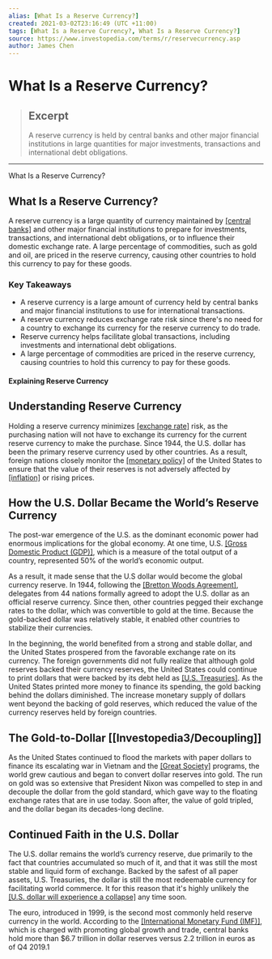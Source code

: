 ```yaml
---
alias: [What Is a Reserve Currency?]
created: 2021-03-02T23:16:49 (UTC +11:00)
tags: [What Is a Reserve Currency?, What Is a Reserve Currency?]
source: https://www.investopedia.com/terms/r/reservecurrency.asp
author: James Chen
---
```


# What Is a Reserve Currency?

> ## Excerpt
> A reserve currency is held by central banks and other major financial institutions in large quantities for major investments, transactions and international debt obligations.

---

What Is a Reserve Currency?
## What Is a Reserve Currency?

A reserve currency is a large quantity of currency maintained by [[central banks]](https://www.investopedia.com/terms/c/centralbank.asp) and other major financial institutions to prepare for investments, transactions, and international debt obligations, or to influence their domestic exchange rate. A large percentage of commodities, such as gold and oil, are priced in the reserve currency, causing other countries to hold this currency to pay for these goods.

### Key Takeaways

-   A reserve currency is a large amount of currency held by central banks and major financial institutions to use for international transactions.
-   A reserve currency reduces exchange rate risk since there's no need for a country to exchange its currency for the reserve currency to do trade.
-   Reserve currency helps facilitate global transactions, including investments and international debt obligations.
-   A large percentage of commodities are priced in the reserve currency, causing countries to hold this currency to pay for these goods.

#### Explaining Reserve Currency

## Understanding Reserve Currency

Holding a reserve currency minimizes [[exchange rate]](https://www.investopedia.com/terms/e/exchangerate.asp) risk, as the purchasing nation will not have to exchange its currency for the current reserve currency to make the purchase. Since 1944, the U.S. dollar has been the primary reserve currency used by other countries. As a result, foreign nations closely monitor the [[monetary policy]](https://www.investopedia.com/terms/m/monetarypolicy.asp) of the United States to ensure that the value of their reserves is not adversely affected by [[inflation]](https://www.investopedia.com/terms/i/inflation.asp) or rising prices.

## How the U.S. Dollar Became the World’s Reserve Currency

The post-war emergence of the U.S. as the dominant economic power had enormous implications for the global economy. At one time, U.S. [[Gross Domestic Product (GDP)]](https://www.investopedia.com/terms/g/gdp.asp), which is a measure of the total output of a country, represented 50% of the world’s economic output.

As a result, it made sense that the U.S dollar would become the global currency reserve. In 1944, following the [[Bretton Woods Agreement]](https://www.investopedia.com/terms/b/brettonwoodsagreement.asp), delegates from 44 nations formally agreed to adopt the U.S. dollar as an official reserve currency. Since then, other countries pegged their exchange rates to the dollar, which was convertible to gold at the time. Because the gold-backed dollar was relatively stable, it enabled other countries to stabilize their currencies.

In the beginning, the world benefited from a strong and stable dollar, and the United States prospered from the favorable exchange rate on its currency. The foreign governments did not fully realize that although gold reserves backed their currency reserves, the United States could continue to print dollars that were backed by its debt held as [[U.S. Treasuries]](https://www.investopedia.com/articles/investing/073113/introduction-treasury-securities.asp). As the United States printed more money to finance its spending, the gold backing behind the dollars diminished. The increase monetary supply of dollars went beyond the backing of gold reserves, which reduced the value of the currency reserves held by foreign countries.

## The Gold-to-Dollar [[Investopedia3/Decoupling]]

As the United States continued to flood the markets with paper dollars to finance its escalating war in Vietnam and the [[Great Society]](https://www.investopedia.com/terms/g/great-society.asp) programs, the world grew cautious and began to convert dollar reserves into gold. The run on gold was so extensive that President Nixon was compelled to step in and decouple the dollar from the gold standard, which gave way to the floating exchange rates that are in use today. Soon after, the value of gold tripled, and the dollar began its decades-long decline.

## Continued Faith in the U.S. Dollar

The U.S. dollar remains the world’s currency reserve, due primarily to the fact that countries accumulated so much of it, and that it was still the most stable and liquid form of exchange. Backed by the safest of all paper assets, U.S. Treasuries, the dollar is still the most redeemable currency for facilitating world commerce. It for this reason that it's highly unlikely the [[U.S. dollar will experience a collapse]](https://www.investopedia.com/articles/forex-currencies/091416/what-would-it-take-us-dollar-collapse.asp) any time soon.

The euro, introduced in 1999, is the second most commonly held reserve currency in the world. According to the [[International Monetary Fund (IMF)]](https://www.investopedia.com/terms/i/imf.asp), which is charged with promoting global growth and trade, central banks hold more than $6.7 trillion in dollar reserves versus 2.2 trillion in euros as of Q4 2019.1
